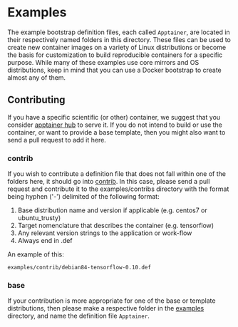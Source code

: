 # Examples

The example bootstrap definition files, each called `Apptainer`, are located
in their respectively named folders in this directory. These files can be used
to create new container images on a variety of Linux distributions or become the
basis for customization to build reproducible containers for a specific purpose.
While many of these examples use core mirrors and OS distributions, keep in mind
that you can use a Docker bootstrap to create almost any of them.

## Contributing

If you have a specific scientific (or other) container, we suggest that you
consider [apptainer hub](https://singularity-hub.org) to serve it. If you do
not intend to build or use the container, or want to provide a base template,
then you might also want to send a pull request to add it here.

### contrib

If you wish to contribute a definition file that does not fall within one of the
folders here, it should go into [contrib](contrib). In this case, please send a
pull request and contribute it to the examples/contribs directory with the
format being hyphen ('-') delimited of the following format:

1. Base distribution name and version if applicable (e.g. centos7 or
   ubuntu_trusty)
1. Target nomenclature that describes the container (e.g. tensorflow)
1. Any relevant version strings to the application or work-flow
1. Always end in .def

An example of this:

```text
examples/contrib/debian84-tensorflow-0.10.def
```

### base

If your contribution is more appropriate for one of the base or template
distributions, then please make a respective folder in the [examples](.)
directory, and name the definition file `Apptainer`.
